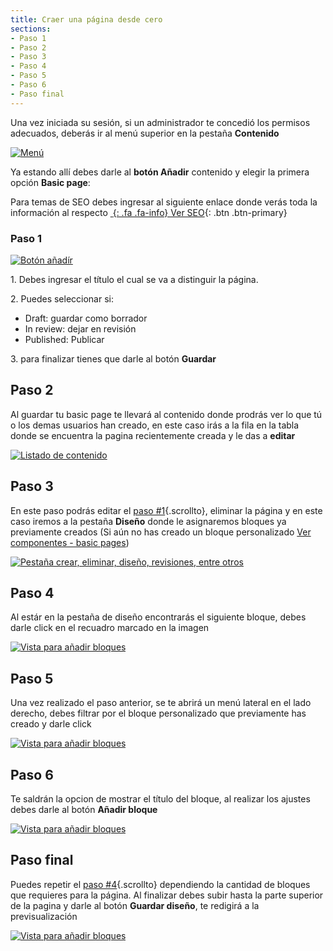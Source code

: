 ```yaml
---
title: Craer una página desde cero
sections:
- Paso 1
- Paso 2
- Paso 3
- Paso 4
- Paso 5
- Paso 6
- Paso final
---
```


Una vez iniciada su sesión, si un administrador te concedió los permisos adecuados, deberás ir al menú superior en la pestaña **Contenido**

<a href="assets/images/pagina/img_1.jpg" data-magnify="gallery" class="mask">
    <img class="img-responsive rounded" src="assets/images/pagina/img_1.jpg" alt="Menú" />
</a>

Ya estando allí debes darle al **botón Añadir** contenido y elegir la primera opción **Basic page**: 

Para temas de SEO debes ingresar al siguiente enlace donde verás toda la información al respecto
[*&nbsp;*{: .fa .fa-info} Ver SEO](){: .btn .btn-primary}

### Paso 1

<div class="row">
<div class="col-md-6 col-sm-6 col-xs-12">
<a href="assets/images/pagina/img_3.jpg" data-magnify="gallery" class="mask">
    <img class="img-responsive rounded" src="assets/images/pagina/img_3.jpg" alt="Botón añadír " />
</a>
</div>
    
<div class="col-md-6 col-sm-6 col-xs-12">
    
<p>1. Debes ingresar el título el cual se va a distinguir la página.</p>
<p>2. Puedes seleccionar si:</p>
    <ul>
      <li>Draft: guardar como borrador</li>
      <li>In review: dejar en revisión</li>
      <li>Published: Publicar</li>
    </ul>
<p>3. para finalizar tienes que darle al botón <b>Guardar</b></p>
 </div>
</div>

## Paso 2

Al guardar tu basic page te llevará al contenido donde prodrás ver lo que tú o los demas usuarios han creado,
en este caso irás a la fila en la tabla donde se encuentra la pagina recientemente creada y le das a **editar**

<a href="assets/images/pagina/img_4.jpg" data-magnify="gallery" class="mask">
    <img class="img-responsive rounded" src="assets/images/pagina/img_4.jpg" alt="Listado de contenido" />
</a>

## Paso 3

En este paso podrás editar el [paso #1](#paso-1){.scrollto}, eliminar la página y en este caso iremos a la pestaña **Diseño** donde le asignaremos bloques ya previamente creados (Si aún no has creado un bloque personalizado [Ver componentes - basic pages](./componentes.html))

<a href="assets/images/pagina/img_5.jpg" data-magnify="gallery" class="mask">
    <img class="img-responsive rounded" src="assets/images/pagina/img_5.jpg" alt="Pestaña crear, eliminar, diseño, revisiones, entre otros" />
</a>

## Paso 4 

Al estár en la pestaña de diseño encontrarás el siguiente bloque, debes darle click en el recuadro marcado en la imagen

<a href="assets/images/pagina/img_6.jpg" data-magnify="gallery" class="mask">
    <img class="img-responsive rounded" src="assets/images/pagina/img_6.jpg" alt="Vista para añadir bloques" />
</a>

<div class="row">
<div class="col-md-6 col-sm-6 col-xs-12">
    
<h2 id="paso-5">Paso 5</h2>
<p>Una vez realizado el paso anterior, se te abrirá un menú lateral en el lado derecho, debes filtrar por el bloque personalizado que previamente has creado y darle click</p>

<a href="assets/images/pagina/img_7.jpg" data-magnify="gallery" class="mask">
    <img class="img-responsive rounded" src="assets/images/pagina/img_7.jpg" alt="Vista para añadir bloques" />
</a>
</div>
    
<div class="col-md-6 col-sm-6 col-xs-12">
    
<h2 id="paso-6">Paso 6</h2>
<p>Te saldrán la opcion de mostrar el título del bloque, al realizar los ajustes debes darle al botón <b>Añadir bloque</b></p>

<a href="assets/images/pagina/img_8.jpg" data-magnify="gallery" class="mask">
    <img class="img-responsive rounded" src="assets/images/pagina/img_8.jpg" alt="Vista para añadir bloques" />
</a>

 </div>
</div>

## Paso final 

Puedes repetir el [paso #4](#paso-4){.scrollto} dependiendo la cantidad de bloques que requieres para la página. Al finalizar debes subir hasta la parte superior de la pagina y darle al botón **Guardar diseño**, te redigirá a la previsualización

<a href="assets/images/pagina/img_9.jpg" data-magnify="gallery" class="mask">
    <img class="img-responsive rounded" src="assets/images/pagina/img_9.jpg" alt="Vista para añadir bloques" />
</a>

